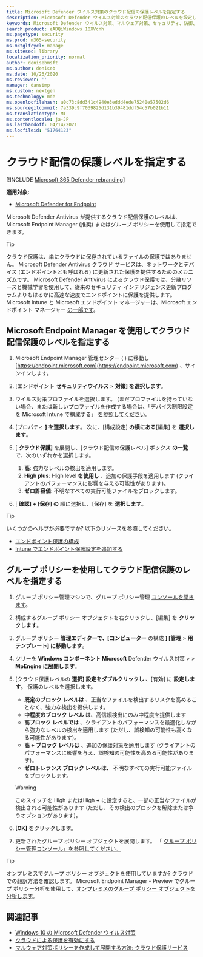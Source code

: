 ```yaml
---
title: Microsoft Defender ウイルス対策のクラウド配信の保護レベルを指定する
description: Microsoft Defender ウイルス対策のクラウド配信保護のレベルを設定します。
keywords: Microsoft Defender ウイルス対策、マルウェア対策、セキュリティ、防御、クラウド、攻撃性、保護レベル
search.product: eADQiWindows 10XVcnh
ms.pagetype: security
ms.prod: m365-security
ms.mktglfcycl: manage
ms.sitesec: library
localization_priority: normal
author: denisebmsft
ms.author: deniseb
ms.date: 10/26/2020
ms.reviewer: ''
manager: dansimp
ms.custom: nextgen
ms.technology: mde
ms.openlocfilehash: a0c73c8dd341c4940e3eddd4ede75240e57502d6
ms.sourcegitcommit: 7a339c9f7039825d131b39481ddf54c57b021b11
ms.translationtype: MT
ms.contentlocale: ja-JP
ms.lasthandoff: 04/14/2021
ms.locfileid: "51764123"
---
```

# <a name="specify-the-cloud-delivered-protection-level"></a>クラウド配信の保護レベルを指定する

[!INCLUDE [Microsoft 365 Defender rebranding](../../includes/microsoft-defender.md)]


**適用対象:**

- [Microsoft Defender for Endpoint](/microsoft-365/security/defender-endpoint/)

Microsoft Defender Antivirus が提供するクラウド配信保護のレベルは、Microsoft Endpoint Manager (推奨) またはグループ ポリシーを使用して指定できます。

> [!TIP]
> クラウド保護は、単にクラウドに保存されているファイルの保護ではありません。 Microsoft Defender Antivirus クラウド サービスは、ネットワークとデバイス (エンドポイントとも呼ばれる) に更新された保護を提供するためのメカニズムです。 Microsoft Defender Antivirus によるクラウド保護では、分散リソースと機械学習を使用して、従来のセキュリティ インテリジェンス更新プログラムよりもはるかに高速な速度でエンドポイントに保護を提供します。 Microsoft Intune と Microsoft エンドポイント マネージャーは、Microsoft エンドポイント マネージャー [の一部です](/mem/endpoint-manager-overview)。 


## <a name="use-microsoft-endpoint-manager-to-specify-the-level-of-cloud-delivered-protection"></a>Microsoft Endpoint Manager を使用してクラウド配信保護のレベルを指定する

1. Microsoft Endpoint Manager 管理センター ( ) に移動し [https://endpoint.microsoft.com](https://endpoint.microsoft.com) 、サインインします。

2. [エンドポイント **セキュリティウイルス**  >  **対策] を選択します**。

3. ウイルス対策プロファイルを選択します。 (まだプロファイルを持っていない場合、または新しいプロファイルを作成する場合は、「デバイス制限設定を Microsoft Intune で構成する」 [を参照してください](/intune/device-restrictions-configure)。

4. [プロパティ **] を選択します**。 次に、[構成設定] **の横にある**[編集] を **選択します**。

5. [ **クラウド保護]** を展開し、[クラウド配信の保護レベル] ボックス **の一覧** で、次のいずれかを選択します。

    1. **高**: 強力なレベルの検出を適用します。
    2. **High plus**: High level **を使用し** 、追加の保護手段を適用します (クライアントのパフォーマンスに影響を与える可能性があります)。
    3. **ゼロ許容値**: 不明なすべての実行可能ファイルをブロックします。

6. [ **確認] + [保存] の** 順に選択し、[保存] を **選択します**。 

> [!TIP]
> いくつかのヘルプが必要ですか? 以下のリソースを参照してください。
> - [エンドポイント保護の構成](/mem/configmgr/protect/deploy-use/endpoint-protection-configure)
> - [Intune でエンドポイント保護設定を追加する](/mem/intune/protect/endpoint-protection-configure)
  

## <a name="use-group-policy-to-specify-the-level-of-cloud-delivered-protection"></a>グループ ポリシーを使用してクラウド配信保護のレベルを指定する

1.  グループ ポリシー管理マシンで、グループ ポリシー管理 [コンソールを開きます](/previous-versions/windows/it-pro/windows-server-2008-R2-and-2008/cc731212(v=ws.11))。

2. 構成するグループ ポリシー オブジェクトを右クリックし、[編集] を **クリックします**。

3.  グループ ポリシー **管理エディターで、[コンピューター** の構成 **] [管理**  >  **用テンプレート] に移動します**。

4.  ツリーを **Windows コンポーネント Microsoft** Defender ウイルス対策  >    >  **MpEngine に展開します**。

5.  [クラウド保護レベルの **選択] 設定をダブルクリックし** 、[有効] に **設定します**。 保護のレベルを選択します。
    - **既定のブロック レベルは** 、正当なファイルを検出するリスクを高めることなく、強力な検出を提供します。
    - **中程度のブロック レベル** は、高信頼検出にのみ中程度を提供します
    - **高ブロック レベルでは** 、クライアントのパフォーマンスを最適化しながら強力なレベルの検出を適用します (ただし、誤検知の可能性も高くなる可能性があります)。
    - **高 + ブロック レベルは** 、追加の保護対策を適用します (クライアントのパフォーマンスに影響を与え、誤検知の可能性を高める可能性があります)。
    - **ゼロトレランス ブロック レベルは、** 不明なすべての実行可能ファイルをブロックします。
    
    > [!WARNING]
    > このスイッチを High またはHigh **+** に設定すると、一部の正当なファイルが検出される可能性があります (ただし、その検出のブロックを解除または争うオプションがあります)。

6. **[OK]** をクリックします。

7. 更新されたグループ ポリシー オブジェクトを展開します。 「 [グループ ポリシー管理コンソール」を参照してください。](/windows/win32/srvnodes/group-policy)

> [!TIP]
> オンプレミスでグループ ポリシー オブジェクトを使用していますか? クラウドでの翻訳方法を確認します。 Microsoft Endpoint Manager - Preview でグループ ポリシー分析を使用して、[オンプレミスのグループ ポリシー オブジェクトを分析します](/mem/intune/configuration/group-policy-analytics)。 
  
## <a name="related-articles"></a>関連記事

- [Windows 10 の Microsoft Defender ウイルス対策](microsoft-defender-antivirus-in-windows-10.md)
- [クラウドによる保護を有効にする](enable-cloud-protection-microsoft-defender-antivirus.md)
- [マルウェア対策ポリシーを作成して展開する方法: クラウド保護サービス](/configmgr/protect/deploy-use/endpoint-antimalware-policies#cloud-protection-service)